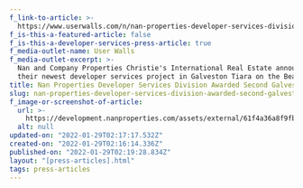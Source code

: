 ```yaml
---
f_link-to-article: >-
  https://www.userwalls.com/n/nan-properties-developer-services-division-awarded-galveston-project-2425667/
f_is-this-a-featured-article: false
f_is-this-a-developer-services-press-article: true
f_media-outlet-name: User Walls
f_media-outlet-excerpt: >-
  Nan and Company Properties Christie's International Real Estate announces
  their newest developer services project in Galveston Tiara on the Beach.
title: Nan Properties Developer Services Division Awarded Second Galveston Project
slug: nan-properties-developer-services-division-awarded-second-galveston-project-3
f_image-or-screenshot-of-article:
  url: >-
    https://development.nanproperties.com/assets/external/61f4a36a8f9fb0dba4de8404_screen20shot202022-01-2120at2010.19.34%20AM.png
  alt: null
updated-on: "2022-01-29T02:17:17.532Z"
created-on: "2022-01-29T02:16:14.336Z"
published-on: "2022-01-29T02:19:28.834Z"
layout: "[press-articles].html"
tags: press-articles
---
```

